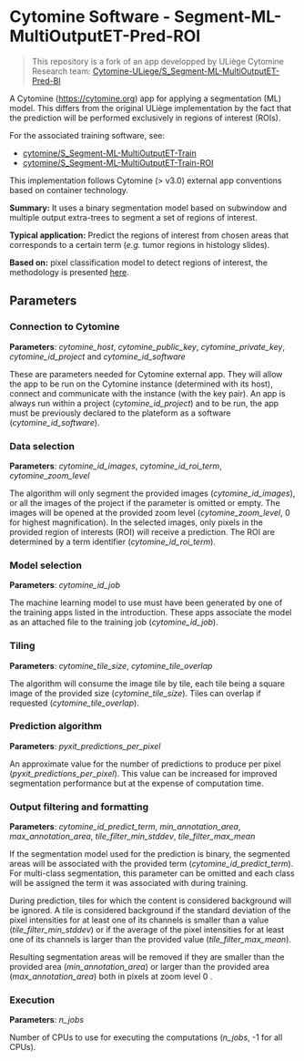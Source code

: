 # Cytomine Software - Segment-ML-MultiOutputET-Pred-ROI

> This repository is a fork of an app developped by ULiège Cytomine Research team: [Cytomine-ULiege/S_Segment-ML-MultiOutputET-Pred-BI](https://github.com/Cytomine-ULiege/S_Segment-ML-MultiOutputET-Pred-BI)

A Cytomine (https://cytomine.org) app for applying a segmentation (ML) model. This differs from the original ULiège implementation by the fact that the prediction will be performed exclusively in regions of interest (ROIs). 

For the associated training software, see:
- [cytomine/S_Segment-ML-MultiOutputET-Train](https://github.com/cytomine/S_Segment-ML-MultiOutputET-Pred-BI)
- [cytomine/S_Segment-ML-MultiOutputET-Train-ROI](https://github.com/cytomine/S_Segment-ML-MultiOutputET-Pred-ROI)

This implementation follows Cytomine (> v3.0) external app conventions based on container technology.

**Summary:** It uses a binary segmentation model based on subwindow and multiple output extra-trees to segment a set of regions of interest.

**Typical application:** Predict the regions of interest from chosen areas that corresponds to a certain term (*e.g.* tumor regions in histology slides).

**Based on:** pixel classification model to detect regions of interest, the methodology is presented [here](https://ieeexplore.ieee.org/document/6868017).


## Parameters

### Connection to Cytomine

**Parameters**: *cytomine_host*, *cytomine_public_key*, *cytomine_private_key*, *cytomine_id_project* and *cytomine_id_software* 
 
These are parameters needed for Cytomine external app. They will allow the app to be run on the Cytomine instance (determined with its host), connect and communicate with the instance (with the key pair). An app is always run within a project (*cytomine_id_project*) and to be run, the app must be previously declared to the plateform as a software (*cytomine_id_software*). 

### Data selection

**Parameters**: *cytomine_id_images*, *cytomine_id_roi_term*, *cytomine_zoom_level*

The algorithm will only segment the provided images (*cytomine_id_images*), or all the images of the project if the parameter is omitted or empty. The images will be opened at the provided zoom level (*cytomine_zoom_level*, 0 for highest magnification). In the selected images, only pixels in the provided region of interests (ROI) will receive a prediction. The ROI are determined by a term identifier (*cytomine_id_roi_term*).

### Model selection

**Parameters**: *cytomine_id_job*

The machine learning model to use must have been generated by one of the training apps listed in the introduction. These apps associate the model as an attached file to the training job (*cytomine_id_job*).
### Tiling 

**Parameters**: *cytomine_tile_size*, *cytomine_tile_overlap*

The algorithm will consume the image tile by tile, each tile being a square image of the provided size (*cytomine_tile_size*). Tiles can overlap if requested (*cytomine_tile_overlap*).

### Prediction algorithm

**Parameters**: *pyxit_predictions_per_pixel*

An approximate value for the number of predictions to produce per pixel (*pyxit_predictions_per_pixel*). This value can be increased for improved segmentation performance but at the expense of computation time.

### Output filtering and formatting

**Parameters**: *cytomine_id_predict_term*, *min_annotation_area*, *max_annotation_area*, *tile_filter_min_stddev*, *tile_filter_max_mean*

If the segmentation model used for the prediction is binary, the segmented areas will be associated with the provided term (*cytomine_id_predict_term*). For multi-class segmentation, this parameter can be omitted and each class will be assigned the term it was associated with during training.

During prediction, tiles for which the content is considered background will be ignored. A tile is considered background if the standard deviation of the pixel intensities for at least one of its channels is smaller than a value (*tile_filter_min_stddev*) or if the average of the pixel intensities for at least one of its channels is larger than the provided value (*tile_filter_max_mean*).

Resulting segmentation areas will be removed if they are smaller than the provided area (*min_annotation_area*) or larger than the provided area (*max_annotation_area*) both in pixels at zoom level 0
.

### Execution 

**Parameters**: *n_jobs*

Number of CPUs to use for executing the computations (*n_jobs*, -1 for all CPUs).

